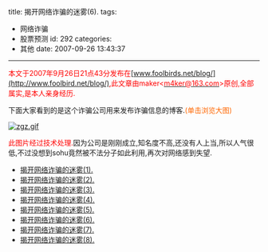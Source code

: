title: 揭开网络诈骗的迷雾(6).
tags:
  - 网络诈骗
  - 股票预测
id: 292
categories:
  - 其他
date: 2007-09-26 13:43:37
---

<span style="color: #ff0000;">本文于2007年9月26日21点43分发布在</span>[www.foolbirds.net/blog/](http://www.foolbird.net/blog/)<span style="color: #ff0000;">,此文章由maker&lt;</span>[<span style="color: #ff0000;">m4ker@163.com</span>](mailto:m4ker@163.com)<span style="color: #ff0000;">&gt;原创,全部属实,是本人亲身经历.</span>

下面大家看到的是这个诈骗公司用来发布诈骗信息的博客.<span style="color: #ff6600;">(单击浏览大图)</span>

[![zgz.gif](//blog.foolbird.net/wp-content/uploads/2007/09/317_zgz.gif)](http://www.foolbird.net/?attachment_id=269 "zgz.gif")

<span style="color: #ff0000;">此图片经过技术处理.</span>因为公司是刚刚成立,知名度不高,还没有人上当,所以人气很低,不过没想到sohu竟然被不法分子如此利用,再次对网络感到失望.

* [揭开网络诈骗的迷雾(1).](//blog.foolbird.net/299.html)
* [揭开网络诈骗的迷雾(2).](//blog.foolbird.net/298.html)
* [揭开网络诈骗的迷雾(3).](//blog.foolbird.net/296.html)
* [揭开网络诈骗的迷雾(4).](//blog.foolbird.net/295.html)
* [揭开网络诈骗的迷雾(5).](//blog.foolbird.net/293.html)
* [揭开网络诈骗的迷雾(6).](//blog.foolbird.net/292.html)
* [揭开网络诈骗的迷雾(7).](//blog.foolbird.net/291.html)
* [揭开网络诈骗的迷雾(8).](//blog.foolbird.net/290.html)
